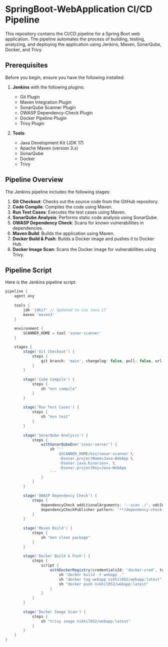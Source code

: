# SpringBoot-WebApplication CI/CD Pipeline

This repository contains the CI/CD pipeline for a Spring Boot web application. The pipeline automates the process of building, testing, analyzing, and deploying the application using Jenkins, Maven, SonarQube, Docker, and Trivy.

## Prerequisites

Before you begin, ensure you have the following installed:

1. **Jenkins** with the following plugins:
   - Git Plugin
   - Maven Integration Plugin
   - SonarQube Scanner Plugin
   - OWASP Dependency-Check Plugin
   - Docker Pipeline Plugin
   - Trivy Plugin

2. **Tools**:
   - Java Development Kit (JDK 17)
   - Apache Maven (version 3.x)
   - SonarQube
   - Docker
   - Trivy

## Pipeline Overview

The Jenkins pipeline includes the following stages:

1. **Git Checkout**: Checks out the source code from the GitHub repository.
2. **Code Compile**: Compiles the code using Maven.
3. **Run Test Cases**: Executes the test cases using Maven.
4. **SonarQube Analysis**: Performs static code analysis using SonarQube.
5. **OWASP Dependency Check**: Scans for known vulnerabilities in dependencies.
6. **Maven Build**: Builds the application using Maven.
7. **Docker Build & Push**: Builds a Docker image and pushes it to Docker Hub.
8. **Docker Image Scan**: Scans the Docker image for vulnerabilities using Trivy.

## Pipeline Script

Here is the Jenkins pipeline script:

```groovy
pipeline {
    agent any
    
    tools {
        jdk 'jdk17' // Updated to use Java 17
        maven 'maven3'
    }
    
    environment {
        SCANNER_HOME = tool 'sonar-scanner'
    }

    stages {
        stage('Git Checkout') {
            steps {
                git branch: 'main', changelog: false, poll: false, url: 'https://github.com/jaiswaladi246/SpringBoot-WebApplication.git'
            }
        }
        
        stage('Code Compile') {
            steps {
                sh "mvn compile"
            }
        }
        
        stage('Run Test Cases') {
            steps {
                sh "mvn test"
            }
        }
        
        stage('SonarQube Analysis') {
            steps {
                withSonarQubeEnv('sonar-server') {
                    sh '''
                        $SCANNER_HOME/bin/sonar-scanner \
                        -Dsonar.projectName=Java-WebApp \
                        -Dsonar.java.binaries=. \
                        -Dsonar.projectKey=Java-WebApp
                    '''
                }
            }
        }
        
        stage('OWASP Dependency Check') {
            steps {
                dependencyCheck additionalArguments: '--scan ./', odcInstallation: 'DP'
                dependencyCheckPublisher pattern: '**/dependency-check-report.xml'
            }
        }
        
        stage('Maven Build') {
            steps {
                sh "mvn clean package"
            }
        }
        
        stage('Docker Build & Push') {
            steps {
                script {
                    withDockerRegistry(credentialsId: 'docker-cred', toolName: 'docker') {
                        sh "docker build -t webapp ."
                        sh "docker tag webapp nikhil052/webapp:latest"
                        sh "docker push nikhil052/webapp:latest"
                    }
                }
            }
        }
        
        stage('Docker Image Scan') {
            steps {
                sh "trivy image nikhil052/webapp:latest"
            }
        }
    }
}
```
